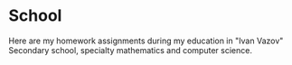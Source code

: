 # School
Here are my homework assignments during my education in "Ivan Vazov" Secondary school, specialty mathematics and computer science.
